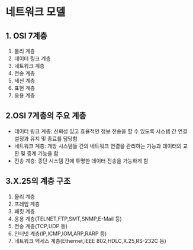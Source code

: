 # 네트워크 모델
## 1. OSI 7계층
1. 물리 계층
2. 데이터 링크 계층
3. 네트워크 계층
4. 전송 계층
5. 세션 계층
6. 표현 계층
7. 응용 계층

## 2.OSI 7계층의 주요 계층
* 데이터 링크 계층: 신뢰성 있고 효율적인 정보 전송을 할 수 있도록 시스템 간 연결 설정과 유지 및 종료를 담당함
* 네트워크 계층: 개방 시스템들 간의 네트워크 연결을 관리하는 기능과 데이터의 교환 및 중계 기능을 함
* 전송 계층: 종단 시스템 간에 투명한 데이터 전송을 가능하게 함

## 3.X.25의 계층 구조
1. 물리 계층
2. 프레임 계층
3. 패킷 계층
4. 응용 계층(TELNET,FTP,SMT,SNMP,E-Mail 등)
5. 전송 계층(TCP,UDP 등)
6. 인터넷 계층(IP,ICMP,IGM,ARP,RARP 등)
7. 네트워크 엑세스 계층(Ethernet,IEEE 802,HDLC,X.25,RS-232C 등)

